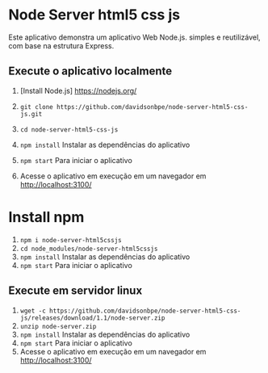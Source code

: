 # Node Server html5 css js

Este aplicativo demonstra um aplicativo Web Node.js. simples e reutilizável, com base na estrutura Express.

## Execute o aplicativo localmente

1. [Install Node.js] https://nodejs.org/

1. `git clone https://github.com/davidsonbpe/node-server-html5-css-js.git`
1. `cd node-server-html5-css-js`
1. `npm install` Instalar as dependências do aplicativo
1. `npm start` Para iniciar o aplicativo
1. Acesse o aplicativo em execução em um navegador em <http://localhost:3100/>

# Install npm
1. `npm i node-server-html5cssjs`
1. `cd node_modules/node-server-html5cssjs`
1. `npm install` Instalar as dependências do aplicativo
1. `npm start` Para iniciar o aplicativo

## Execute em servidor linux

1. `wget -c https://github.com/davidsonbpe/node-server-html5-css-js/releases/download/1.1/node-server.zip`
1. `unzip node-server.zip`
1. `npm install` Instalar as dependências do aplicativo
1. `npm start` Para iniciar o aplicativo
1. Acesse o aplicativo em execução em um navegador em <http://localhost:3100/>
